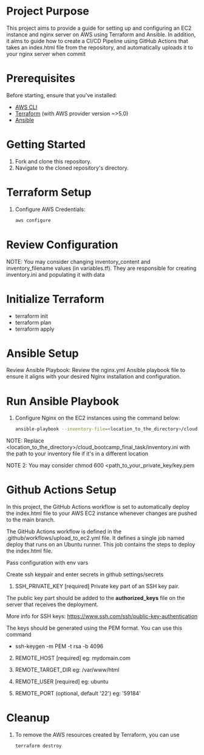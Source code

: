# Project Purpose
This project aims to provide a guide for setting up and configuring an EC2 instance and nginx server on AWS using Terraform and Ansible.
In addition, it aims to guide how to create a CI/CD Pipeline using GitHub Actions that takes an index.html file from the repository, and automatically uploads it to your nginx server when commit

# Prerequisites
Before starting, ensure that you've installed:

- [AWS CLI](https://docs.aws.amazon.com/cli/latest/userguide/getting-started-install.html)
- [Terraform](https://developer.hashicorp.com/terraform/tutorials/aws-get-started/install-cli) (with AWS provider version ~>5.0)
- [Ansible](https://docs.ansible.com/ansible/latest/installation_guide/intro_installation.html)


# Getting Started
1. Fork and clone this repository.
2. Navigate to the cloned repository's directory.


# Terraform Setup
1. Configure AWS Credentials:
   ```bash
   aws configure

# Review Configuration
NOTE: You may consider changing inventory_content and inventory_filename values (in variables.tf).
They are responsible for creating inventory.ini and populating it with data

# Initialize Terraform
- terraform init
- terraform plan
- terraform apply


# Ansible Setup
Review Ansible Playbook:
Review the nginx.yml Ansible playbook file to ensure it aligns with your desired Nginx installation and configuration.

# Run Ansible Playbook
1. Configure Nginx on the EC2 instances using the command below:
   ```bash
   ansible-playbook --inventory-file=<location_to_the_directory>/cloud_bootcamp_final_task/inventory.ini install_nginx.yml

NOTE: Replace <location_to_the_directory>/cloud_bootcamp_final_task/inventory.ini with the path to your inventory file if it's in a different location

NOTE 2: You may consider chmod 600 <path_to_your_private_key/key.pem


# Github Actions Setup
In this project, the GitHub Actions workflow is set to automatically deploy the index.html file to your AWS EC2 instance whenever changes are pushed to the main branch.

The GitHub Actions workflow is defined in the .github/workflows/upload_to_ec2.yml file.
It defines a single job named deploy that runs on an Ubuntu runner. This job contains the steps to deploy the index.html file.

Pass configuration with env vars

Create ssh keypair and enter secrets in github settings/secrets
1. SSH_PRIVATE_KEY [required]
Private key part of an SSH key pair.

The public key part should be added to the **authorized_keys** file on the server that receives the deployment.

More info for SSH keys: https://www.ssh.com/ssh/public-key-authentication

The keys should be generated using the PEM format. You can use this command

- ssh-keygen -m PEM -t rsa -b 4096

2. REMOTE_HOST [required]
eg: mydomain.com

3. REMOTE_TARGET_DIR
eg: /var/www/html

5. REMOTE_USER [required]
eg: ubuntu

6. REMOTE_PORT (optional, default '22')
eg: '59184'

# Cleanup
1. To remove the AWS resources created by Terraform, you can use
   ```bash
   terraform destroy
